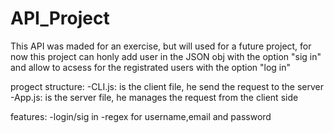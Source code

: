 # API_Project
This API was maded for an exercise, but will used for a future project, 
for now this project can honly add user in the JSON obj with the option "sig in" 
and allow to acsess for the registrated users with the option "log in"


progect structure:
-CLI.js: is the client file, he send the request to the server 
-App.js: is the server file, he manages the request from the client side 

features:
-login/sig in
-regex for username,email and password
